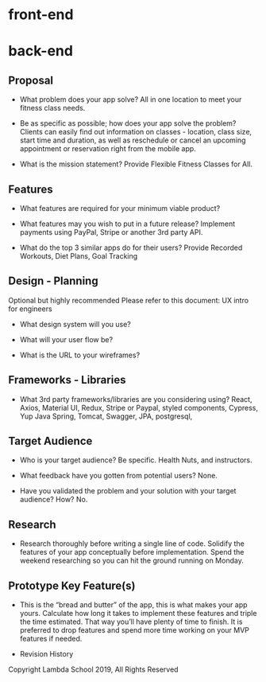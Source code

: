 # front-end

# back-end

## Proposal
- What problem does your app solve?
All in one location to meet your fitness class needs.


- Be as specific as possible; how does your app solve the problem?
Clients can easily find out information on classes - location, class size, start time and duration, as well as reschedule or cancel an upcoming appointment or reservation right from the mobile app.


- What is the mission statement?
Provide Flexible Fitness Classes for All.

## Features

- What features are required for your minimum viable product?

- What features may you wish to put in a future release?
Implement payments using PayPal, Stripe or another 3rd party API.

- What do the top 3 similar apps do for their users?
Provide Recorded Workouts, Diet Plans, Goal Tracking



## Design - Planning
Optional but highly recommended Please refer to this document: UX intro for engineers

- What design system will you use?


- What will your user flow be?

- What is the URL to your wireframes?


## Frameworks - Libraries

- What 3rd party frameworks/libraries are you considering using?
React, Axios, Material UI, Redux, Stripe or Paypal, styled components, Cypress, Yup
Java Spring, Tomcat, Swagger, JPA, postgresql, 





## Target Audience

- Who is your target audience? Be specific.
Health Nuts, and instructors.


- What feedback have you gotten from potential users?
None.


- Have you validated the problem and your solution with your target audience? How?
No.


## Research

- Research thoroughly before writing a single line of code. Solidify the features of your app conceptually before implementation. Spend the weekend researching so you can hit the ground running on Monday.


## Prototype Key Feature(s)

- This is the “bread and butter” of the app, this is what makes your app yours. Calculate how long it takes to implement these features and triple the time estimated. That way you’ll have plenty of time to finish. It is preferred to drop features and spend more time working on your MVP features if needed.


- Revision History


Copyright Lambda School 2019, All Rights Reserved
